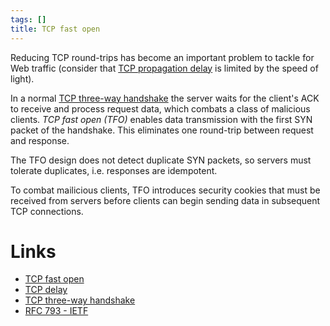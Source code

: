 ```yaml
---
tags: []
title: TCP fast open
---
```


Reducing TCP round-trips has become an important problem to tackle for Web traffic (consider that [TCP propagation delay](20200430211038.md) is limited by the speed of light).

In a normal [TCP three-way handshake](20200430201954.md) the server waits for the client's ACK to receive and process request data, which combats a class of malicious clients. *TCP fast open (TFO)* enables data transmission with the first SYN packet of the handshake. This eliminates one round-trip between request and response.

The TFO design does not detect duplicate SYN packets, so servers must tolerate duplicates, i.e. responses are idempotent.

To combat mailicious clients, TFO introduces security cookies that must be received from servers before clients can begin sending data in subsequent TCP connections.

# Links
- [TCP fast open](20200430200558.md)
- [TCP delay](20200430211038.md)
- [TCP three-way handshake](20200430201954.md)
- [RFC 793 - IETF](http://www.ietf.org/rfc/rfc793.txt)
